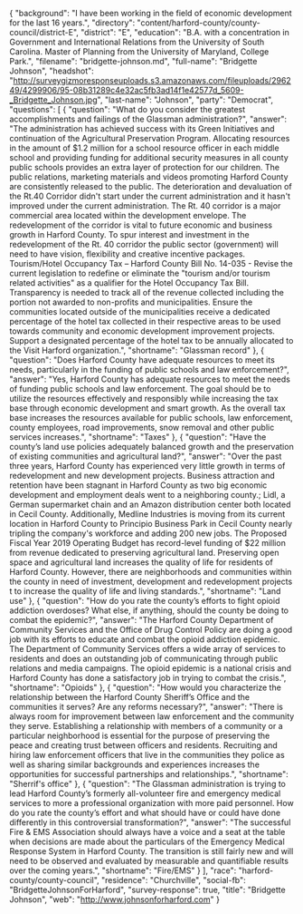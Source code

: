 {
  "background": "I have been working in the field of economic development for the last 16 years.",
  "directory": "content/harford-county/county-council/district-E",
  "district": "E",
  "education": "B.A. with a concentration in Government and International Relations from the University of South Carolina. Master of Planning from the University of Maryland, College Park.",
  "filename": "bridgette-johnson.md",
  "full-name": "Bridgette Johnson",
  "headshot": "http://surveygizmoresponseuploads.s3.amazonaws.com/fileuploads/296249/4299906/95-08b31289c4e32ac5fb3ad14f1e42577d_5609-_Bridgette_Johnson.jpg",
  "last-name": "Johnson",
  "party": "Democrat",
  "questions": [
    {
      "question": "What do you consider the greatest accomplishments and failings of the Glassman administration?",
      "answer": "The administration has achieved success with its Green Initiatives and continuation of the Agricultural Preservation Program.  Allocating resources in the amount of $1.2 million for a school resource officer in each middle school and providing funding for additional security measures in all county public schools provides an extra layer of protection for our children. The public relations, marketing materials and videos promoting Harford County are consistently released to the public.  The deterioration and devaluation of the Rt.40 Corridor didn't start under the current administration and it hasn't improved under the current administration.  The Rt. 40 corridor is a major commercial area located within the development envelope. The redevelopment of the corridor is vital to future economic and business growth in Harford County. To spur interest and investment in the redevelopment of the Rt. 40 corridor the public sector (government) will need to have vision, flexibility and creative incentive packages.  Tourism/Hotel Occupancy Tax – Harford County Bill No. 14-035 - Revise the current legislation to redefine or eliminate the \"tourism and/or tourism related activities\" as a qualifier for the Hotel Occupancy Tax Bill. Transparency is needed to track all of the revenue collected including the portion not awarded to non-profits and municipalities. Ensure the communities located outside of the municipalities receive a dedicated percentage of the hotel tax collected in their respective areas to be used towards community and economic development improvement projects. Support a designated percentage of the hotel tax to be annually allocated to the Visit Harford organization.",
      "shortname": "Glassman record"
    },
    {
      "question": "Does Harford County have adequate resources to meet its needs, particularly in the funding of public schools and law enforcement?",
      "answer": "Yes, Harford County has adequate resources to meet the needs of funding public schools and law enforcement.  The goal should be to utilize the resources effectively and responsibly while increasing the tax base through economic development and smart growth. As the overall tax base increases the resources available for public schools, law enforcement, county employees, road improvements, snow removal and other public services increases.",
      "shortname": "Taxes"
    },
    {
      "question": "Have the county’s land use policies adequately balanced growth and the preservation of existing communities and agricultural land?",
      "answer": "Over the past three years, Harford County has experienced very little growth in terms of redevelopment and new development projects.  Business attraction and retention have been stagnant in Harford County as two big economic development and employment deals went to a neighboring county.; Lidl, a German supermarket chain and an Amazon distribution center both located in Cecil County.  Additionally, Medline Industries is moving from its current location in Harford County to Principio Business Park in Cecil County nearly tripling the company's workforce and adding 200 new jobs.  The Proposed Fiscal Year 2019 Operating Budget has record-level funding of $22 million from revenue dedicated to preserving agricultural land.  Preserving open space and agricultural land increases the quality of life for residents of Harford County. However, there are neighborhoods and communities within the county in need of investment, development and redevelopment projects t to increase the quality of life and living standards.",
      "shortname": "Land use"
    },
    {
      "question": "How do you rate the county’s efforts to fight opioid addiction overdoses? What else, if anything, should the county be doing to combat the epidemic?",
      "answer": "The Harford County Department of Community Services and the Office of Drug Control Policy are doing a good job with its efforts to educate and combat the opioid addiction epidemic. The Department of Community Services offers a wide array of services to residents and does an outstanding job of communicating through public relations and media campaigns.  The opioid epidemic is a national crisis and Harford County has done a satisfactory job in trying to combat the crisis.",
      "shortname": "Opioids"
    },
    {
      "question": "How would you characterize the relationship between the Harford County Sheriff’s Office and the communities it serves? Are any reforms necessary?",
      "answer": "There is always room for improvement between law enforcement and the community they serve.  Establishing a relationship with members of a community or a particular neighborhood is essential for the purpose of preserving the peace and creating trust between officers and residents.   Recruiting and hiring law enforcement officers that live in the communities they police as well as sharing similar backgrounds and experiences increases the opportunities for successful partnerships and relationships.",
      "shortname": "Sherrif's office"
    },
    {
      "question": "The Glassman administration is trying to lead Harford County’s formerly all-volunteer fire and emergency medical services to more a professional organization with more paid personnel. How do you rate the county’s effort and what should have or could have done differently in this controversial transformation?",
      "answer": "The successful Fire & EMS Association should always have a voice and a seat at the table when decisions are made about the particulars of the Emergency Medical Response System in Harford County. The transition is still fairly new and will need to be observed and evaluated by measurable and quantifiable results over the coming years.",
      "shortname": "Fire/EMS"
    }
  ],
  "race": "harford-county/county-council",
  "residence": "Churchville",
  "social-fb": "BridgetteJohnsonForHarford",
  "survey-response": true,
  "title": "Bridgette Johnson",
  "web": "http://www.johnsonforharford.com"
}

